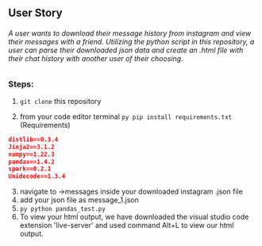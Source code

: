 ## User Story 

###### A user wants to download their message history from instagram and view their messages with a friend. Utilizing the python script in this repository, a user can parse their downloaded json data and create an .html file with their chat history with another user of their choosing.

### Steps:
1. ``` git clone ``` this repository

2. from your code editor terminal ```py pip install requirements.txt ```
(Requirements)
```json
distlib==0.3.4
Jinja2==3.1.2
numpy==1.22.3
pandas==1.4.2
spark==0.2.1
Unidecode==1.3.4
```
3. navigate to ->messages inside your downloaded instagram .json file
4. add your json file as message_1.json 
5. ```py python pandas_test.py ```
6. To view your html output, we have downloaded the visual studio code extension 'live-server' and used command Alt+L to view our html output. 
